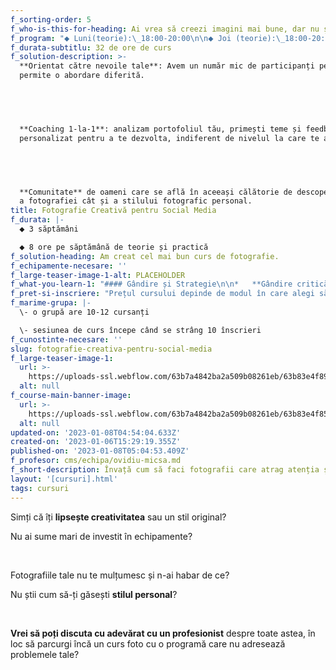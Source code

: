 ```yaml
---
f_sorting-order: 5
f_who-is-this-for-heading: Ai vrea să creezi imagini mai bune, dar nu știi cum?
f_program: "⬥ Luni(teorie):\_18:00-20:00\n\n⬥ Joi (teorie):\_18:00-20:00\n\n⬥ Sâmbătă (practică): 14:00 - 18:30, cu pauză 16:00-16:30"
f_durata-subtitlu: 32 de ore de curs
f_solution-description: >-
  **Orientat către nevoile tale**: Avem un număr mic de participanți pentru a
  permite o abordare diferită.


  ‍


  **Coaching 1-la-1**: analizam portofoliul tău, primești teme și feedback
  personalizat pentru a te dezvolta, indiferent de nivelul la care te afli.


  ‍


  **Comunitate** de oameni care se află în aceeași călătorie de descoperire atât
  a fotografiei cât și a stilului fotografic personal.
title: Fotografie Creativă pentru Social Media
f_durata: |-
  ⬥ 3 săptămâni

  ⬥ 8 ore pe săptămână de teorie și practică
f_solution-heading: Am creat cel mai bun curs de fotografie.
f_echipamente-necesare: ''
f_large-teaser-image-1-alt: PLACEHOLDER
f_what-you-learn-1: "#### Gândire și Strategie\n\n*   **Gândire critică**: ce face o imagine să fie bună?\n*   Cum gândești o Strategie de comunicare vizuală?\n*   Cum construiești un **Brand personal** de fotograf?\n*   Cum să-ți găsești **stilul și direcția proprie**?\n\n‍\n\n#### Aparatură și Echipamente\n\n*   De ce aparatură ai și n-ai nevoie?\n*   Cum îți construiești un **setup propriu** pentru scopurile tale?\n\n*   **Setup & calibrare** echipamente\n*   Ce **aplicații de editare** și formate de fișiere trebuie să cunoști?\n*   Cum editezi, livrezi și arhivezi fotografiile?\n\n‍\n\n#### Teorie Fotografică\n\n*   încadrare & orientare\n*   compoziție & gestalt\n*   semantică, sintaxă & concept\n*   teoria culorii\n\n‍\n\n#### Tehnici fotografice\n\n*   Cum lucrezi cu diferite **tipuri de lumină**: naturală vs. artificială, de studio vs. de locație?\n*   Cum fac **profesioniștii** low-light, HDR, long exposure, panoramă?\n*   Cum să-ți creezi **propriul workflow fotografic** de la A la Z?\n\nToate astea și mult, mult mai multe le găsești în cursul nostru de Fotografie Creativă cu\_Ovidiu\_Micșa."
f_pret-si-inscriere: "Prețul cursului depinde de modul în care alegi să participi la el:\n\n*   în persoană (Timișoara): **1000 RON**\n*   prin Zoom (restul\_României): **900\_RON**.\n\n‍\n\n**Reducere** **10%** pentru elevi, studenți și masteranzi.\n\n‍\n\nPlata se poate face integral sau 50% la înscriere și 50% la jumătatea cursului, după 2 săptămâni."
f_marime-grupa: |-
  \- o grupă are 10-12 cursanți

  \- sesiunea de curs începe când se strâng 10 înscrieri
f_cunostinte-necesare: ''
slug: fotografie-creativa-pentru-social-media
f_large-teaser-image-1:
  url: >-
    https://uploads-ssl.webflow.com/63b7a4842ba2a509b08261eb/63b83e4f89aba4d2cefc9eff_63999a2ca35a2b820a8413ad_2.jpeg
  alt: null
f_course-main-banner-image:
  url: >-
    https://uploads-ssl.webflow.com/63b7a4842ba2a509b08261eb/63b83e4f85c7d80f7c98867b_63999a2ca35a2b820a8413ad_2.jpeg
  alt: null
updated-on: '2023-01-08T04:54:04.633Z'
created-on: '2023-01-06T15:29:19.355Z'
published-on: '2023-01-08T05:04:53.409Z'
f_profesor: cms/echipa/ovidiu-micsa.md
f_short-description: Învață cum să faci fotografii care atrag atenția și creează engagement.
layout: '[cursuri].html'
tags: cursuri
---
```


Simți că îți **lipsește creativitatea** sau un stil original?

Nu ai sume mari de investit în echipamente?

‍

Fotografiile tale nu te mulțumesc și n-ai habar de ce?

Nu știi cum să-ți găsești **stilul personal**?

‍

‍**Vrei să poți discuta cu adevărat cu un profesionist** despre toate astea, în loc să parcurgi încă un curs foto cu o programă care nu adresează problemele tale?

